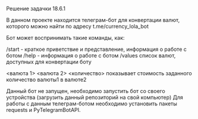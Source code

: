 Решение задачки 18.6.1

В данном проекте находится телеграм-бот для конвертации валют, которого можно найти по адресу t.me/currency_lola_bot

Бот может воспринимать такие команды, как:

/start - краткое приветствие и представление, информация о работе с ботом 
/help - информация о работе с ботом 
/values список валют, доступных для конвертации боту

<валюта 1> <валюта 2> <количество> показывает стоимость заданного количество валюты1 в валюте2

Данный бот не запущен, необходимо запустить бот со своего устройства (загрузить данный репозиторий на свой компьютер) Для работы с данным телеграм-ботом необходимо установить пакеты requests и PyTelegramBotAPI.
